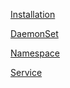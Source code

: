 [Installation](https://github.com/NileshChandekar/kubernetes_101/blob/master/data/install.md)
 
[DaemonSet](https://github.com/NileshChandekar/kubernetes_101/blob/master/data/daemonset.md) 

[Namespace](https://github.com/NileshChandekar/kubernetes_101/blob/master/data/namespace.md) 

[Service](https://github.com/NileshChandekar/kubernetes_101/blob/master/data/services.md) 

